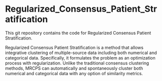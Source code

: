 Regularized_Consensus_Patient_Stratification
============================================

This git repository contains the code for Regularized Consensus Patient Stratification. 

Regularized Consensus Patient Stratification is a method that allows integrative clustering of multiple-source data including both numerical and categorical data. Specifically, it formulates the problem as an optimization process with regularization. Unlike the traditional consensus clustering methods, MRCPS can automatically and spontaneously cluster both numerical and categorical data with any option of similarity metrics. 
